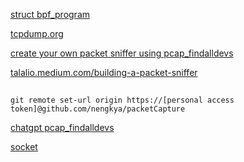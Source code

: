 [struct bpf_program](https://chatgpt.com/c/67aa1aef-f124-8006-851c-3c3f5960b539)  
  
[tcpdump.org](https://www.tcpdump.org/pcap.html)  
  
[create your own packet sniffer using pcap_findalldevs](https://www.google.com/search?client=firefox-b-e&channel=entpr&q=create+your+own+packet+sniffer+using+pcap_findalldevs)  
  
[talalio.medium.com/building-a-packet-sniffer](https://talalio.medium.com/building-a-packet-sniffer-9460f394041)      
  
##
    git remote set-url origin https://[personal access token]@github.com/nengkya/packetCapture  
  
[chatgpt pcap_findalldevs](https://chatgpt.com/c/67a63c86-7d10-8006-91f1-88ae93c092ff)  
  
[socket](https://www.google.com/search?q=how+to+write+my+own+packet+capture+all+devices+in+c+programming+language&sca_esv=aac09e88d3bc5d88&authuser=0&hl=en&sxsrf=AHTn8zpL-yUVrXFa9fCi-eNkTI8ls_casA%3A1739026608323&source=hp&ei=sHCnZ--zEeXE4-EPn6bMkQo&iflsig=ACkRmUkAAAAAZ6d-wFts0oJk250Rpj63WQ1q3O4ogQJl&oq=&gs_lp=Egdnd3Mtd2l6IgAqAggAMgcQIxgnGOoCMgcQIxgnGOoCMgcQIxgnGOoCMgcQIxgnGOoCMgcQIxgnGOoCMgcQIxgnGOoCMgcQIxgnGOoCMgcQIxgnGOoCMgcQIxgnGOoCMgcQIxgnGOoCSIgPUABYAHABeACQAQCYAQCgAQCqAQC4AQHIAQCYAgGgAgWoAgqYAwXxBWIiL3BBnr5XkgcBMaAHAA&sclient=gws-wiz)  
